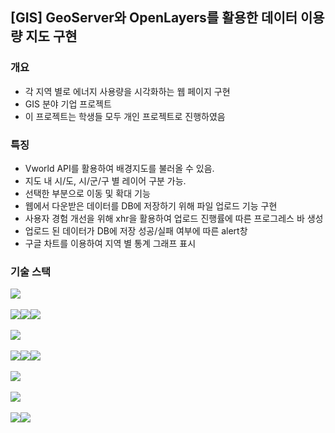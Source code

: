 ## [GIS] GeoServer와 OpenLayers를 활용한 데이터 이용량 지도 구현

### 개요
- 각 지역 별로 에너지 사용량을 시각화하는 웹 페이지 구현
- GIS 분야 기업 프로젝트
- 이 프로젝트는 학생들 모두 개인 프로젝트로 진행하였음

### 특징
- Vworld API를 활용하여 배경지도를 불러올 수 있음.
- 지도 내 시/도, 시/군/구 별 레이어 구분 가능.
- 선택한 부분으로 이동 및 확대 기능
- 웹에서 다운받은 데이터를 DB에 저장하기 위해 파일 업로드 기능 구현
- 사용자 경험 개선을 위해 xhr을 활용하여 업로드 진행률에 따른 프로그레스 바 생성
- 업로드 된 데이터가 DB에 저장 성공/실패 여부에 따른 alert창
- 구글 차트를 이용하여 지역 별 통계 그래프 표시

### 기술 스택
<div style="display: flex; flex-wrap: wrap;">
  <img src="https://img.shields.io/badge/JAVA-3766AB?style=flat-square&logo=java&logoColor=black">
</div>
<br>
<div style="display: flex; flex-wrap: wrap;">
  <img src="https://img.shields.io/badge/HTML5-E34F26?style=flat-square&logo=html5&logoColor=white">
  <img src="https://img.shields.io/badge/CSS3-1572B6?style=flat-square&logo=css3&logoColor=white">
  <img src="https://img.shields.io/badge/Bootstrap-7952B3?style=flat-square&logo=bootstrap&logoColor=white">
</div>
<br>
<div style="display: flex; flex-wrap: wrap;">
<img src="https://img.shields.io/badge/Spring-6DB33F?style=flat-square&logo=spring&logoColor=white">
</div>
<br>
<div style="display: flex; flex-wrap: wrap;">
<img src="https://img.shields.io/badge/eclipseIDE-2C2255?style=flat-square&logo=eclipseide&logoColor=white">
<img src="https://img.shields.io/badge/openlayers-1F6B75?style=flat-square&logo=openlayers&logoColor=white">
<img src="https://img.shields.io/badge/github-181717?style=flat-square&logo=github&logoColor=white">
</div>
<br>
<div style="display: flex; flex-wrap: wrap;">
<img src="https://img.shields.io/badge/전자정부프레임워크-000000?style=flat-square&logo=framework&logoColor=white">
</div>
<br>
<div style="display: flex; flex-wrap: wrap;">
<img src="https://img.shields.io/badge/apache%20tomcat-F8DC75?style=flat-square&logo=apache%20tomcat&logoColor=black"">
</div>
<br>
<div style="display: flex; flex-wrap: wrap;">
<img src="https://img.shields.io/badge/openlayers-1F6B75?style=flat-square&logo=openlayers&logoColor=white">
<img src="https://img.shields.io/badge/Qgis-589632?style=flat-square&logo=Qgis&logoColor=white">
</div>
<br>
